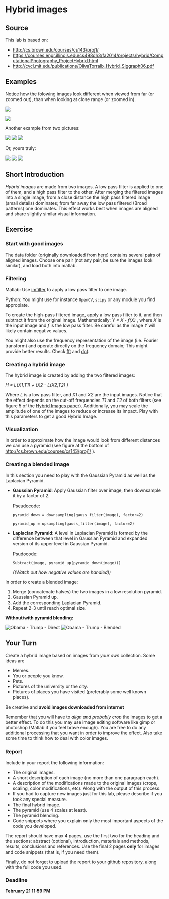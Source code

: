 # Hybrid images

## Source

This lab is based on:

- http://cs.brown.edu/courses/cs143/proj1/
- https://courses.engr.illinois.edu/cs498dh3/fa2014/projects/hybrid/ComputationalPhotography_ProjectHybrid.html
- http://cvcl.mit.edu/publications/OlivaTorralb_Hybrid_Siggraph06.pdf

## Examples

Notice how the folowing images look different when viewed from far (or zoomed out), than when looking at close range (or zoomed in).

![](imgs/DolphinCarHybrid.jpg)

![](imgs/JaguarTigerHybrid.jpg)

Another example from two pictures:

![](imgs/Obama.png)
![](imgs/Trump.png)
![](imgs/ObamaTrump.png)

Or, yours truly:

![](imgs/af.jpg)
![](imgs/pa.jpg)
![](imgs/AF_PA.jpg)

## Short Introduction

*Hybrid images* are made from two images. A low pass filter is applied to one of them, and a high pass filter to the other. After merging the filtered images into a single image, from a close distance the high pass filtered image (small details) dominates; from far away the low pass filtered (Broad patterns) one dominates. This effect works best when images are aligned and share slightly similar visual information.

## Exercise

### Start with good images 

The data folder (originally downloaded from [here](http://cs.brown.edu/courses/cs143/proj1/)) contains several pairs of aligned images. Choose one pair (not any pair, be sure the images look similar), and load both  into matlab.

### Filtering
Matlab:
Use [imfilter](http://www.mathworks.com/help/images/ref/imfilter.html) to apply a low pass filter to one image.

Python:
You might use for instance `OpenCV`, `scipy` or any module you find appropiate.

To create the high-pass filtered image, apply a low pass filter to it, and then subtract it from the original image. Mathematically: *Y = X - f(X)* , where *X* is the input image and *f* is the low pass filter. Be careful as the image *Y* will likely contain negative values.

You might also use the frequency representation of the image (i.e. Fourier transform) and operate directly on the frequency domain; This might provide better results. Check [fft](http://www.mathworks.com/help/matlab/ref/fft2.html) and [dct](http://www.mathworks.com/help/images/ref/dct2.html).


### Creating a hybrid image

The hybrid image is created by adding the two filtered images:

*H = L(X1,T1) + (X2 - L(X2,T2) )*

Where *L* is a low pass filter, and *X1* and *X2* are the input images. Notice that the effect depends on the cut-off frequencies *T1* and *T2* of both filters (see figure 5 of the [Hybrid Images paper](http://cvcl.mit.edu/publications/OlivaTorralb_Hybrid_Siggraph06.pdf)). Additionally, you may scale the amplitude of one of the images to reduce or increase its impact. Play with this parameters to get a good Hybrid Image.

### Visualization

In order to approximate how the image would look from different distances we can use a pyramid (see figure at the bottom of http://cs.brown.edu/courses/cs143/proj1/ ).

### Creating a blended image

In this section you need to play with the Gaussian Pyramid as well as the Laplacian Pyramid.
 - **Gaussian Pyramid**: Apply Gaussian filter over image, then downsample it by a factor of 2. 

     Pseudocode: 

	`pyramid_down = downsampling(gauss_filter(image), factor=2)`

	`pyramid_up = upsampling(gauss_filter(image), factor=2)`

 - **Laplacian Pyramid**: A level in Laplacian Pyramid is formed by the difference between that level in Gaussian Pyramid and expanded version of its upper level in Gaussian Pyramid. 

     Psudocode: 

	`Subtract(image, pyramid_up(pyramid_down(image)))` 

     _((Watch out how negative values are handled))_

In order to create a blended image:
  1. Merge (concatenate halves) the two images in a low resolution pyramid.
  2. Gaussian Pyramid up.
  3. Add the corresponding Laplacian Pyramid.
  4. Repeat 2-3 until reach optimal size. 

**Without/with pyramid blending:**

![Obama - Trump - Direct](imgs/AFPA_Direct_blending.jpg)
![Obama - Trump - Blended](imgs/AFPA_Pyramid_blending.jpg)

## Your Turn

Create a hybrid image based on images from *your own* collection. Some ideas are

- Memes.
- You or people you know.
- Pets.
- Pictures of the university or the city.
- Pictures of places you have visited (preferably some well known places).

Be creative and **avoid images downloaded from internet**

Remember that you will have to *align and probably crop* the images to get a better effect. To do this you may use image editing software like gimp or photoshop (Matlab if you feel brave enough). You are free to do any additional processing that you want in order to improve the effect. Also take some time to think how to deal with color images.

### Report

Include in your report the following information:

- The original images.
- A short description of each image (no more than one paragraph each).
- A description of the modifications made to the original images (crops, scaling, color modifications, etc). Along with the output of this process. 
- If you had to capture new images just for this lab, please describe if you took any special measure.
- The final hybrid image.
- The pyramid (use 4 scales at least).
- The pyramid blending.
- Code snippets where you explain only the most important aspects of the code you developed.


The report should have max 4 pages, use the first two for the heading and the sections: abstract (optional), introduction, materials and methods, results, conclusions and references. Use the final 2 pages **only** for images and code snippets (that is, if you need them).

Finally, do not forget to upload the report to your github repository, along with the full code you used.


### Deadline
**February 21 11:59 PM**





